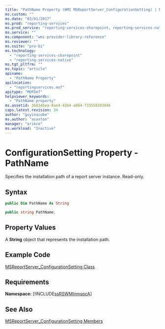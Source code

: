 ```yaml
---
title: "PathName Property (WMI MSReportServer_ConfigurationSetting) | Microsoft Docs"
ms.custom: ""
ms.date: "03/01/2017"
ms.prod: "reporting-services"
ms.prod_service: "reporting-services-sharepoint, reporting-services-native"
ms.service: ""
ms.component: "wmi-provider-library-reference"
ms.reviewer: ""
ms.suite: "pro-bi"
ms.technology: 
  - "reporting-services-sharepoint"
  - "reporting-services-native"
ms.tgt_pltfrm: ""
ms.topic: "article"
apiname: 
  - "PathName Property"
apilocation: 
  - "reportingservices.mof"
apitype: "MOFDef"
helpviewer_keywords: 
  - "PathName property"
ms.assetid: 368346ea-8ae4-42b4-a884-733558103046
caps.latest.revision: 34
author: "guyinacube"
ms.author: "asaxton"
manager: "erikre"
ms.workload: "Inactive"
---
```

# ConfigurationSetting Property - PathName
  Specifies the installation path of a report server instance. Read-only.  
  
## Syntax  
  
```vb  
public Dim PathName As String  
```  
  
```csharp  
public string PathName;  
```  
  
## Property Values  
 A **String** object that represents the installation path.  
  
## Example Code  
 [MSReportServer_ConfigurationSetting Class](../../reporting-services/wmi-provider-library-reference/msreportserver-configurationsetting-class.md)  
  
## Requirements  
 **Namespace:** [!INCLUDE[ssRSWMInmspcA](../../includes/ssrswminmspca-md.md)]  
  
## See Also  
 [MSReportServer_ConfigurationSetting Members](../../reporting-services/wmi-provider-library-reference/msreportserver-configurationsetting-members.md)  
  
  
